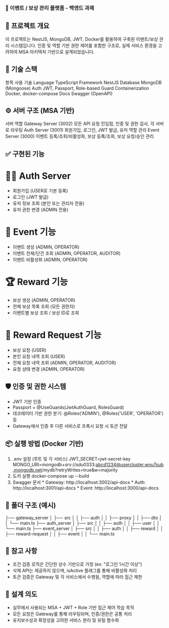 ### 🎯 이벤트 / 보상 관리 플랫폼 - 백엔드 과제

## 📌 프로젝트 개요
이 프로젝트는 NestJS, MongoDB, JWT, Docker를 활용하여 구축된 이벤트/보상 관리 시스템입니다. 인증 및 역할 기반 권한 제어를 포함한 구조로, 실제 서비스 환경을 고려하여 MSA 아키텍처 기반으로 설계되었습니다.

## 🧱 기술 스택
항목	사용 기술
Language	TypeScript
Framework	NestJS
Database	MongoDB (Mongoose)
Auth	JWT, Passport, Role-based Guard
Containerization	Docker, docker-compose
Docs	Swagger (OpenAPI)

## ⚙️ 서버 구조 (MSA 기반)
서버	역할
Gateway Server (3002)	모든 API 요청 진입점, 인증 및 권한 검사, 각 서버로 라우팅
Auth Server (3001)	회원가입, 로그인, JWT 발급, 유저 역할 관리
Event Server (3000)	이벤트 등록/조회/비활성화, 보상 등록/조회, 보상 요청/승인 관리

## ✅ 구현된 기능
# 🧑‍💻 Auth Server
  * 회원가입 (USER로 기본 등록)
  * 로그인 (JWT 발급)
  * 유저 정보 조회 (본인 또는 관리자 전용)
  * 유저 권한 변경 (ADMIN 전용)
    
# 🎉 Event 기능
  * 이벤트 생성 (ADMIN, OPERATOR)
  * 이벤트 전체/단건 조회 (ADMIN, OPERATOR, AUDITOR)
  * 이벤트 비활성화 (ADMIN, OPERATOR)
# 🏆 Reward 기능

  * 보상 생성 (ADMIN, OPERATOR)
  * 전체 보상 목록 조회 (모든 권한자)
  * 이벤트별 보상 조회 / 보상 ID로 조회
    
# 🎁 Reward Request 기능
  * 보상 요청 (USER)
  * 본인 요청 내역 조회 (USER)
  * 전체 요청 내역 조회 (ADMIN, OPERATOR, AUDITOR)
  * 요청 상태 변경 (ADMIN, OPERATOR)

## 🛡️ 인증 및 권한 시스템
  * JWT 기반 인증
  * Passport + @UseGuards(JwtAuthGuard, RolesGuard)
  * 데코레이터 기반 권한 분기: @Roles('ADMIN'), @Roles('USER', 'OPERATOR') 등
  * Gateway에서 인증 후 다른 서비스로 프록시 요청 시 토큰 전달

## 📦 실행 방법 (Docker 기반)
  1. .env 설정 (루트 및 각 서비스)
      JWT_SECRET=jwt-secret-key
      MONGO_URI=mongodb+srv://sdu0333:abcd1234@usercluster.wnu7sub.mongodb.net/mydb?retryWrites=true&w=majority
  2. 도커 실행
     docker-compose up --build
  3. Swagger 문서
    * Gateway: http://localhost:3002/api-docs
    * Auth: http://localhost:3001/api-docs
    * Event: http://localhost:3000/api-docs

## 📁 폴더 구조 (예시)
├── gateway_server
│   ├── src
│   │   ├── auth
│   │   ├── proxy
│   │   ├── dto
│   │   └── main.ts
├── auth_server
│   ├── src
│   │   ├── auth
│   │   ├── user
│   │   └── main.ts
├── event_server
│   ├── src
│   │   ├── auth
│   │   ├── reward
│   │   ├── reward-request
│   │   ├── event
│   │   └── main.ts

## 📌 참고 사항
  * 조건 검증 로직은 간단한 상수 기반으로 가정 (ex: "로그인 1시간 이상")
  * 삭제 API는 제공하지 않으며, isActive 플래그를 통해 비활성화 처리
  * 토큰 검증은 Gateway 및 각 서비스에서 수행됨, 역할에 따라 접근 제한

## 💬 설계 의도
  * 실무에서 사용되는 MSA + JWT + Role 기반 접근 제어 학습 목적
  * 모든 요청은 Gateway를 통해 라우팅되며, 인증/권한은 공통 처리
  * 유지보수성과 확장성을 고려한 서비스 분리 및 유틸 함수화
